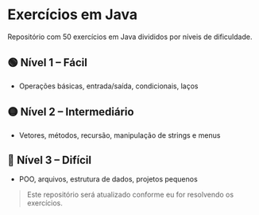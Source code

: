 # Exercícios em Java

Repositório com 50 exercícios em Java divididos por níveis de dificuldade.

## 🟢 Nível 1 – Fácil
- Operações básicas, entrada/saída, condicionais, laços

## 🟡 Nível 2 – Intermediário
- Vetores, métodos, recursão, manipulação de strings e menus

## 🔴 Nível 3 – Difícil
- POO, arquivos, estrutura de dados, projetos pequenos

> Este repositório será atualizado conforme eu for resolvendo os exercícios.

